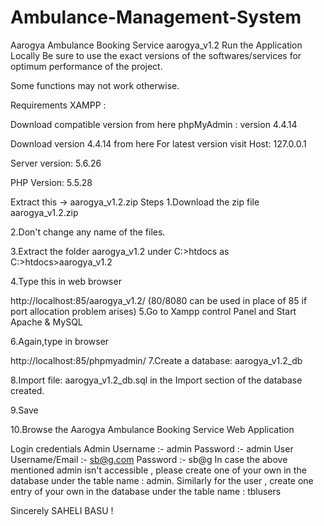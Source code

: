 # Ambulance-Management-System
Aarogya Ambulance Booking Service aarogya_v1.2
Run the Application Locally
Be sure to use the exact versions of the softwares/services for optimum performance of the project.

Some functions may not work otherwise.

Requirements
XAMPP :

Download compatible version from here
phpMyAdmin : version 4.4.14

Download version 4.4.14 from here
For latest version visit
Host: 127.0.0.1

Server version: 5.6.26

PHP Version: 5.5.28

Extract this -> aarogya_v1.2.zip
Steps
1.Download the zip file aarogya_v1.2.zip

2.Don't change any name of the files.

3.Extract the folder aarogya_v1.2 under C:>htdocs as C:>htdocs>aarogya_v1.2

4.Type this in web browser

http://localhost:85/aarogya_v1.2/ (80/8080 can be used in place of 85 if port allocation problem arises)
5.Go to Xampp control Panel and Start Apache & MySQL

6.Again,type in browser

http://localhost:85/phpmyadmin/
7.Create a database: aarogya_v1.2_db

8.Import file: aarogya_v1.2_db.sql in the Import section of the database created.

9.Save

10.Browse the Aarogya Ambulance Booking Service Web Application

Login credentials
Admin
Username :- admin
Password :- admin
User
Username/Email :- sb@g.com
Password :- sb@g
In case the above mentioned admin isn't accessible , please create one of your own in the database under the table name : admin.
Similarly for the user , create one entry of your own in the database under the table name : tblusers 

Sincerely
SAHELI BASU !
